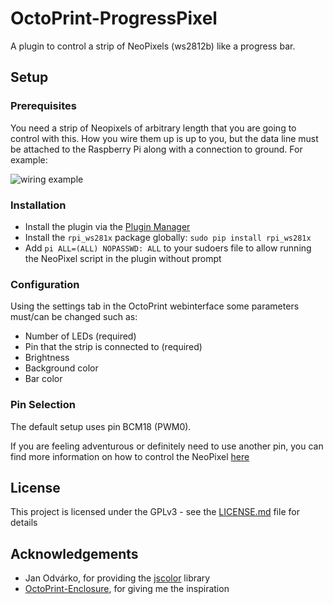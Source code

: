 # OctoPrint-ProgressPixel

A plugin to control a strip of NeoPixels (ws2812b) like a progress bar.

## Setup

### Prerequisites

You need a strip of Neopixels of arbitrary length that you are going to control with this. How you wire them up is up to you, but the data line must be attached to the Raspberry Pi along with a connection to ground. For example: 

![wiring example](https://git.maglab.space/kritnich/octoprint-progresspixel/uploads/19316fa12e105ec4bd46c0a18d7471c3/ws2812b_rpi_wiring.svg)

### Installation

- Install the plugin via the [Plugin Manager](https://github.com/foosel/OctoPrint/wiki/Plugin:-Plugin-Manager)
- Install the `rpi_ws281x` package globally: `sudo pip install rpi_ws281x`
- Add `pi ALL=(ALL) NOPASSWD: ALL` to your sudoers file to allow running the NeoPixel script in the plugin without prompt

### Configuration

Using the settings tab in the OctoPrint webinterface some parameters must/can be changed such as:
- Number of LEDs (required)
- Pin that the strip is connected to (required)
- Brightness
- Background color
- Bar color

### Pin Selection

The default setup uses pin BCM18 (PWM0).

If you are feeling adventurous or definitely need to use another pin, you can find more information on how to control the NeoPixel [here](https://github.com/jgarff/rpi_ws281x)

## License
This project is licensed under the GPLv3 - see the [LICENSE.md](LICENSE.md) file for details

## Acknowledgements
- Jan Odvárko, for providing the [jscolor](https://github.com/EastDesire/jscolor) library
- [OctoPrint-Enclosure](https://github.com/vitormhenrique/OctoPrint-Enclosure), for giving me the inspiration
